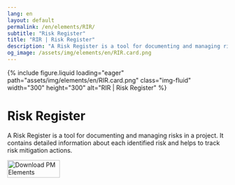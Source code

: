 ```yaml
---
lang: en
layout: default
permalink: /en/elements/RIR/
subtitle: "Risk Register"
title: "RIR | Risk Register"
description: "A Risk Register is a tool for documenting and managing risks in a project. It contains detailed information about each identified risk and helps to track risk mitigation actions."
og_image: /assets/img/elements/en/RIR.card.png
---
```


{% include figure.liquid loading="eager" path="assets/img/elements/en/RIR.card.png" class="img-fluid" width="300" height="300" alt="RIR | Risk Register" %}

# Risk Register

A Risk Register is a tool for documenting and managing risks in a project. It contains detailed information about each identified risk and helps to track risk mitigation actions.

<a href="https://apps.apple.com/app/apple-store/id6738084498?pt=127441684&ct=website&mt=8">
  <img src="{{ "assets/img/en/appstore.png" | relative_url }}" width="120" height="40" alt="Download PM Elements">
</a>
